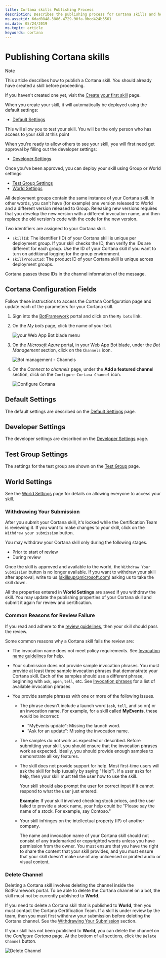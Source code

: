 ```yaml
---
title: Cortana skills Publishing Process
description: Describes the publishing process for Cortana skills and how to deploy skills to self, group, and world. 
ms.assetid: 6dad0848-3886-4729-90fa-0bcd424b3561
ms.date: 05/24/2019
ms.topic: article
keywords: cortana
---
```


# Publishing Cortana skills

>[!NOTE]
> This article describes how to publish a Cortana skill. You should already have created a skill before proceeding.
>
> If you haven't created one yet, visit the [Create your first skill](./get-started.md) page.

When you create your skill, it will automatically be deployed using the default settings:

* [Default Settings](#default-settings)

This will allow you to test your skill. You will be the only person who has access to your skill at this point

When you're ready to allow others to see your skill, you will first need get approval by filling out the developer settings:

* [Developer Settings](#developer-settings)

Once you've been approved, you can deploy your skill using Group or World settings:

* [Test Group Settings](#test-group-settings)
* [World Settings](#world-settings)

All deployment groups contain the same instance of your Cortana skill. In other words, you can't have (for example) one version released to World and a different version released to Group. Releasing new versions requires that you develop the new version with a different invocation name, and then replace the old version's code with the code for the new version.

Two identifiers are assigned to your Cortana skill.

* `skillId`:  The identifier (ID) of your Cortana skill is unique per deployment group. If your skill checks the ID, then verify the IDs are different for each group. Use the ID of your Cortana skill if you want to turn on additional logging for the group environment.
* `skillProductId`: The product ID of your Cortana skill is unique across deployment groups.

Cortana passes these IDs in the channel information of the message.

## Cortana Configuration Fields

Follow these instructions to access the Cortana Configuration page and update each of the parameters for your Cortana skill.

1. Sign into the [BotFramework](https://dev.botframework.com) portal and click on the `My bots` link.

1. On the *My bots* page, click the name of your bot.

    ![your Web App Bot blade menu](../media/images/my-bots-page.png)

1. On the *Microsoft Azure* portal, in your Web App Bot blade, under the *Bot Management* section, click on the `Channels` icon.

    ![Bot management - Channels](../media/images/bot_management-channels.png)

1. On the *Connect to channels* page, under the **Add a featured channel** section, click on the `Configure Cortana Channel` icon.

    ![Configure Cortana](../media/images/configure_cortana.png)

## Default Settings

The default settings are described on the [Default Settings](./pub-default-settings.md) page.

## Developer Settings

The developer settings are described on the [Developer Settings](./pub-developer-settings.md) page.

## Test Group Settings

The settings for the test group are shown on the [Test Group](./pub-test-settings.md) page.

## World Settings

See the [World Settings](./pub-world-settings.md) page for details on allowing everyone to access your skill.

### Withdrawing Your Submission

After you submit your Cortana skill, it's locked while the Certification Team is reviewing it. If you want to make changes to your skill, click on the `Withdraw your submission` button.

You may withdraw your Cortana skill only during the following stages.

* Prior to start of review
* During review

Once the skill is approved and available to the world, the `Withdraw Your Submission` button is no longer available. If you want to withdraw your skill after approval, write to us (skillsup@microsoft.com) asking us to take the skill down.

All the properties entered in **World Settings** are saved if you withdraw the skill. You may update the publishing properties of your Cortana skill and submit it again for review and certification.

### Common Reasons for Review Failure

If you read and adhere to the [review guidelines](./skill-review-guidelines.md), then your skill should pass the review.

Some common reasons why a Cortana skill fails the review are:

* The invocation name does not meet policy requirements. See [Invocation name guidelines](./cortana-invocation-guidelines.md) for help.

* Your submission does not provide sample invocation phrases.  You must provide at least three sample invocation phrases that demonstrate your Cortana skill. Each of the samples should use a different phrase, beginning with `ask`, `open`, `tell`, etc. See [Invocation phrases](./cortana-invocation-guidelines.md#invocation-phrases) for a list of available invocation phrases.

* You provide sample phrases with one or more of the following issues.

  * The phrase doesn't include a launch word (`ask`, `tell`, and so on) or an invocation name. For example, for a skill called **MyEvents**, these would be incorrect:

      * "MyEvents update": Missing the launch word.
      * "Ask for an update": Missing the invocation name.

  * The samples do not work as expected or described. Before submitting your skill, you should ensure that the invocation phrases work as expected. Ideally, you should provide enough samples to demonstrate all key features.
  
  * The skill does not provide support for help. Most first-time users will ask the skill for help (usually by saying "Help"). If a user asks for help, then your skill must tell the user how to use the skill.
  
      Your skill should also prompt the user for correct input if it cannot respond to what the user just entered.
  
      **Example:** If your skill involved checking stock prices, and the user failed to provide a stock name, your help could be "Please say the name of a stock. For example, say Contoso."
  
  * Your skill infringes on the intellectual property (IP) of another company.
  
      The name and invocation name of your Cortana skill should not consist of any trademarked or copyrighted words unless you have permission from the owner. You must ensure that you have the right to share the content that your skill provides, and you must ensure that your skill doesn't make use of any unlicensed or pirated audio or visual content.

### Delete Channel

Deleting a Cortana skill involves deleting the channel inside the BotFramework portal.  To be able to delete the Cortana channel on a bot, the skill must not be currently published to **World**.

If you need to delete a Cortana skill that is published to **World**, then you must contact the Cortana Certification Team. If a skill is under review by the team, then you must first withdraw your submission before deleting the Cortana channel. See the [Withdrawing Your Submission](#withdrawing-your-submission) section.

If your skill has not been published to **World**, you can delete the channel on the *Configure Cortana* page. At the bottom of all sections, click the `Delete Channel` button.

![Delete Channel](../media/images/delete_channel.png)